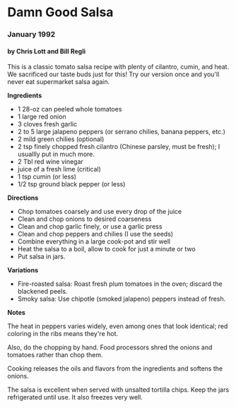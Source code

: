 # Damn Good Salsa

### January 1992

#### by Chris Lott and Bill Regli 

This is a classic tomato salsa recipe with plenty of cilantro, cumin,
and heat.  We sacrificed our taste buds just for this!  Try our
version once and you'll never eat supermarket salsa again. 

__Ingredients__

* 1 28-oz can peeled whole tomatoes
* 1 large red onion
* 3 cloves fresh garlic
* 2 to 5 large jalapeno peppers (or serrano chilies, banana peppers, etc.)
* 2 mild green chilies (optional)
* 2 tsp finely chopped fresh cilantro (Chinese parsley, must be fresh);
    I usuallly put in much more.
* 2 Tbl red wine vinegar
* juice of a fresh lime (critical)
* 1 tsp cumin (or less)
* 1/2 tsp ground black pepper (or less)

__Directions__

* Chop tomatoes coarsely and use every drop of the juice
* Clean and chop onions to desired coarseness
* Clean and chop garlic finely, or use a garlic press 
* Clean and chop peppers and chilies (I use the seeds)
* Combine everything in a large cook-pot and stir well
* Heat the salsa to a boil, allow to cook for just a minute or two
* Put salsa in jars.

__Variations__

* Fire-roasted salsa: Roast fresh plum tomatoes in the oven;
discard the blackened peels.
*  Smoky salsa: Use chipotle (smoked jalapeno) peppers instead of fresh.

__Notes__

The heat in peppers varies widely, even among ones that look
identical; red coloring in the ribs means they're hot.

Also, do the chopping by hand.  Food processors shred the
onions and tomatoes rather than chop them.

Cooking releases the oils and flavors from the ingredients
and softens the onions.

The salsa is excellent when served with unsalted tortilla chips.
Keep the jars refrigerated until use.  It also freezes very well.
